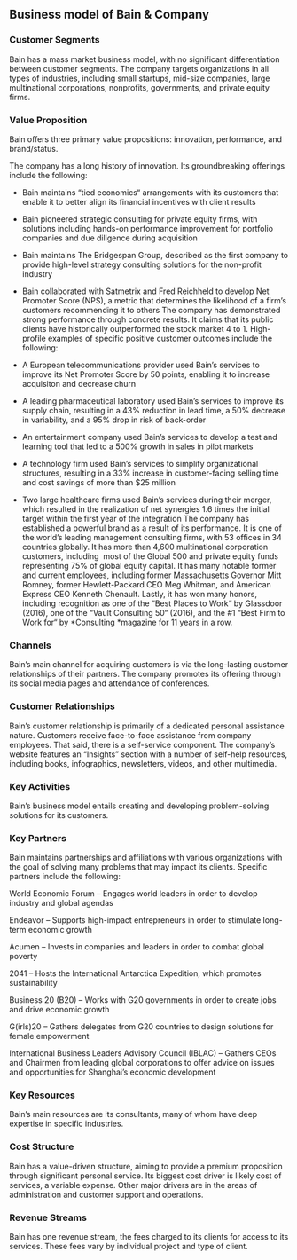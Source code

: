 Business model of Bain & Company
--------------------------------

 ### Customer Segments

 Bain has a mass market business model, with no significant differentiation between customer segments. The company targets organizations in all types of industries, including small startups, mid-size companies, large multinational corporations, nonprofits, governments, and private equity firms.

 ### Value Proposition

 Bain offers three primary value propositions: innovation, performance, and brand/status.

 The company has a long history of innovation. Its groundbreaking offerings include the following:

  * Bain maintains “tied economics“ arrangements with its customers that enable it to better align its financial incentives with client results
 * Bain pioneered strategic consulting for private equity firms, with solutions including hands-on performance improvement for portfolio companies and due diligence during acquisition
 * Bain maintains The Bridgespan Group, described as the first company to provide high-level strategy consulting solutions for the non-profit industry
 * Bain collaborated with Satmetrix and Fred Reichheld to develop Net Promoter Score (NPS), a metric that determines the likelihood of a firm’s customers recommending it to others
  The company has demonstrated strong performance through concrete results. It claims that its public clients have historically outperformed the stock market 4 to 1. High-profile examples of specific positive customer outcomes include the following:

  * A European telecommunications provider used Bain’s services to improve its Net Promoter Score by 50 points, enabling it to increase acquisiton and decrease churn
 * A leading pharmaceutical laboratory used Bain’s services to improve its supply chain, resulting in a 43% reduction in lead time, a 50% decrease in variability, and a 95% drop in risk of back-order
 * An entertainment company used Bain’s services to develop a test and learning tool that led to a 500% growth in sales in pilot markets
 * A technology firm used Bain’s services to simplify organizational structures, resulting in a 33% increase in customer-facing selling time and cost savings of more than $25 million
 * Two large healthcare firms used Bain’s services during their merger, which resulted in the realization of net synergies 1.6 times the initial target within the first year of the integration
  The company has established a powerful brand as a result of its performance. It is one of the world’s leading management consulting firms, with 53 offices in 34 countries globally. It has more than 4,600 multinational corporation customers, including  most of the Global 500 and private equity funds representing 75% of global equity capital. It has many notable former and current employees, including former Massachusetts Governor Mitt Romney, former Hewlett-Packard CEO Meg Whitman, and American Express CEO Kenneth Chenault. Lastly, it has won many honors, including recognition as one of the “Best Places to Work“ by Glassdoor (2016), one of the “Vault Consulting 50“ (2016), and the #1 “Best Firm to Work for“ by *Consulting *magazine for 11 years in a row.

 ### Channels

 Bain’s main channel for acquiring customers is via the long-lasting customer relationships of their partners. The company promotes its offering through its social media pages and attendance of conferences.

 ### Customer Relationships

 Bain’s customer relationship is primarily of a dedicated personal assistance nature. Customers receive face-to-face assistance from company employees. That said, there is a self-service component. The company’s website features an “Insights” section with a number of self-help resources, including books, infographics, newsletters, videos, and other multimedia.

 ### Key Activities

 Bain’s business model entails creating and developing problem-solving solutions for its customers.

 ### Key Partners

 Bain maintains partnerships and affiliations with various organizations with the goal of solving many problems that may impact its clients. Specific partners include the following:

 World Economic Forum – Engages world leaders in order to develop industry and global agendas

 Endeavor – Supports high-impact entrepreneurs in order to stimulate long-term economic growth

 Acumen – Invests in companies and leaders in order to combat global poverty

 2041 – Hosts the International Antarctica Expedition, which promotes sustainability

 Business 20 (B20) – Works with G20 governments in order to create jobs and drive economic growth

 G(irls)20 – Gathers delegates from G20 countries to design solutions for female empowerment

 International Business Leaders Advisory Council (IBLAC) – Gathers CEOs and Chairmen from leading global corporations to offer advice on issues and opportunities for Shanghai’s economic development

 ### Key Resources

 Bain’s main resources are its consultants, many of whom have deep expertise in specific industries.

 ### Cost Structure

 Bain has a value-driven structure, aiming to provide a premium proposition through significant personal service. Its biggest cost driver is likely cost of services, a variable expense. Other major drivers are in the areas of administration and customer support and operations.

 ### Revenue Streams

 Bain has one revenue stream, the fees charged to its clients for access to its services. These fees vary by individual project and type of client.